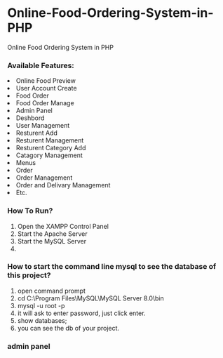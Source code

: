 # Online-Food-Ordering-System-in-PHP

Online Food Ordering System in PHP

### Available Features:

<li> Online Food Preview
<li> User Account Create
<li> Food Order 
<li> Food Order Manage
<li> Admin Panel
<li> Deshbord
<li> User Management
<li> Resturent Add
<li> Resturent Management
<li> Resturent Category Add
<li> Catagory Management
<li> Menus
<li> Order
<li> Order Management
<li> Order and Delivary Management
<li> Etc.

### How To Run?
1. Open the XAMPP Control Panel
2. Start the Apache Server
3. Start the MySQL Server
4. 



### How to start the command line mysql to see the database of this project?
1. open command prompt
2. cd C:\Program Files\MySQL\MySQL Server 8.0\bin
3. mysql -u root -p
4. it will ask to enter password, just click enter.
5. show databases;
6. you can see the db of your project.


### admin panel
